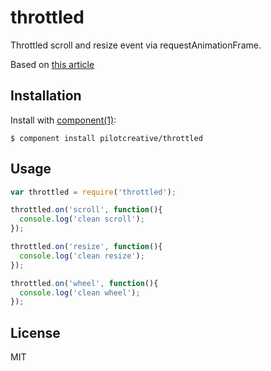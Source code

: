 # throttled

  Throttled scroll and resize event via requestAnimationFrame.

  Based on [this article](http://www.html5rocks.com/en/tutorials/speed/animations/)

## Installation

  Install with [component(1)](http://component.io):

    $ component install pilotcreative/throttled

## Usage

```js
var throttled = require('throttled');

throttled.on('scroll', function(){
  console.log('clean scroll');
});

throttled.on('resize', function(){
  console.log('clean resize');
});

throttled.on('wheel', function(){
  console.log('clean wheel');
});
```

## License

  MIT
